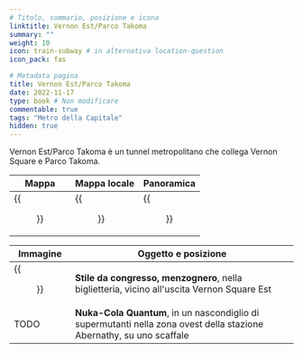 ```yaml
---
# Titolo, sommario, posizione e icona
linktitle: Vernon Est/Parco Takoma 
summary: ""
weight: 10
icon: train-subway # in alternativa location-question
icon_pack: fas

# Metadata pagina
title: Vernon Est/Parco Takoma
date: 2022-11-17
type: book # Non modificare
commentable: true
tags: "Metro della Capitale"
hidden: true
---
```





Vernon Est/Parco Takoma è un tunnel metropolitano che collega Vernon Square e Parco Takoma.

| Mappa | Mappa locale | Panoramica |
| ----- | ------------ | ---------- |
| {{<figure src="VE_Takoma_Park_loc 1.webp">}}  |  {{<figure src="Metro_VE_Takoma_Park_loc_map 1.webp">}} | {{<figure src="Abernathy_Metro_station 1.webp">}}  |

| Immagine | Oggetto e posizione |
| -------- | ------------------- |
| {{<figure src="FO3_LCS_Vernon_East 1.webp">}}  | **Stile da congresso, menzognero**, nella biglietteria, vicino all'uscita Vernon Square Est  |
| TODO  | **Nuka-Cola Quantum**, in un nascondiglio di supermutanti nella zona ovest della stazione Abernathy, su uno scaffale  |